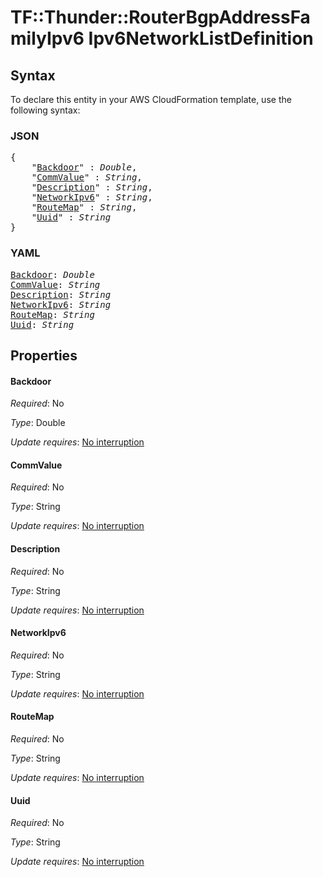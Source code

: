 # TF::Thunder::RouterBgpAddressFamilyIpv6 Ipv6NetworkListDefinition

## Syntax

To declare this entity in your AWS CloudFormation template, use the following syntax:

### JSON

<pre>
{
    "<a href="#backdoor" title="Backdoor">Backdoor</a>" : <i>Double</i>,
    "<a href="#commvalue" title="CommValue">CommValue</a>" : <i>String</i>,
    "<a href="#description" title="Description">Description</a>" : <i>String</i>,
    "<a href="#networkipv6" title="NetworkIpv6">NetworkIpv6</a>" : <i>String</i>,
    "<a href="#routemap" title="RouteMap">RouteMap</a>" : <i>String</i>,
    "<a href="#uuid" title="Uuid">Uuid</a>" : <i>String</i>
}
</pre>

### YAML

<pre>
<a href="#backdoor" title="Backdoor">Backdoor</a>: <i>Double</i>
<a href="#commvalue" title="CommValue">CommValue</a>: <i>String</i>
<a href="#description" title="Description">Description</a>: <i>String</i>
<a href="#networkipv6" title="NetworkIpv6">NetworkIpv6</a>: <i>String</i>
<a href="#routemap" title="RouteMap">RouteMap</a>: <i>String</i>
<a href="#uuid" title="Uuid">Uuid</a>: <i>String</i>
</pre>

## Properties

#### Backdoor

_Required_: No

_Type_: Double

_Update requires_: [No interruption](https://docs.aws.amazon.com/AWSCloudFormation/latest/UserGuide/using-cfn-updating-stacks-update-behaviors.html#update-no-interrupt)

#### CommValue

_Required_: No

_Type_: String

_Update requires_: [No interruption](https://docs.aws.amazon.com/AWSCloudFormation/latest/UserGuide/using-cfn-updating-stacks-update-behaviors.html#update-no-interrupt)

#### Description

_Required_: No

_Type_: String

_Update requires_: [No interruption](https://docs.aws.amazon.com/AWSCloudFormation/latest/UserGuide/using-cfn-updating-stacks-update-behaviors.html#update-no-interrupt)

#### NetworkIpv6

_Required_: No

_Type_: String

_Update requires_: [No interruption](https://docs.aws.amazon.com/AWSCloudFormation/latest/UserGuide/using-cfn-updating-stacks-update-behaviors.html#update-no-interrupt)

#### RouteMap

_Required_: No

_Type_: String

_Update requires_: [No interruption](https://docs.aws.amazon.com/AWSCloudFormation/latest/UserGuide/using-cfn-updating-stacks-update-behaviors.html#update-no-interrupt)

#### Uuid

_Required_: No

_Type_: String

_Update requires_: [No interruption](https://docs.aws.amazon.com/AWSCloudFormation/latest/UserGuide/using-cfn-updating-stacks-update-behaviors.html#update-no-interrupt)

